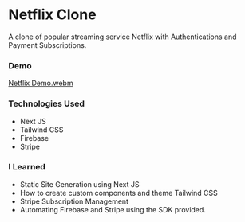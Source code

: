 # Netflix Clone

[](http://netflix-om.vercel.app)

A clone of popular streaming service Netflix with Authentications and Payment Subscriptions.

### Demo 

[Netflix Demo.webm](https://user-images.githubusercontent.com/69624554/196932597-cfe8e281-a8e4-4d71-a89e-79f64647254f.webm)


### Technologies Used
- Next JS 
- Tailwind CSS
- Firebase  
- Stripe 

### I Learned
- Static Site Generation using Next JS
- How to create custom components and theme Tailwind CSS
- Stripe Subscription Management
- Automating Firebase and Stripe using the SDK provided.

